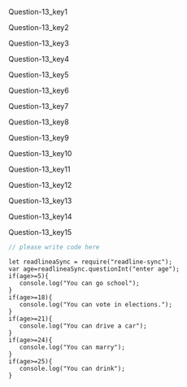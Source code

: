 Question-13_key1


Question-13_key2


Question-13_key3


Question-13_key4


Question-13_key5


Question-13_key6


Question-13_key7


Question-13_key8


Question-13_key9


Question-13_key10


Question-13_key11


Question-13_key12


Question-13_key13


Question-13_key14


Question-13_key15


```javascript
// please write code here
```

```solution
let readlineaSync = require("readline-sync");
var age=readlineaSync.questionInt("enter age");
if(age>=5){
   console.log("You can go school");
}
if(age>=18){
   console.log("You can vote in elections.");
}
if(age>=21){
   console.log("You can drive a car");
} 
if(age>=24){
   console.log("You can marry");
}
if(age>=25){
   console.log("You can drink");
}

```